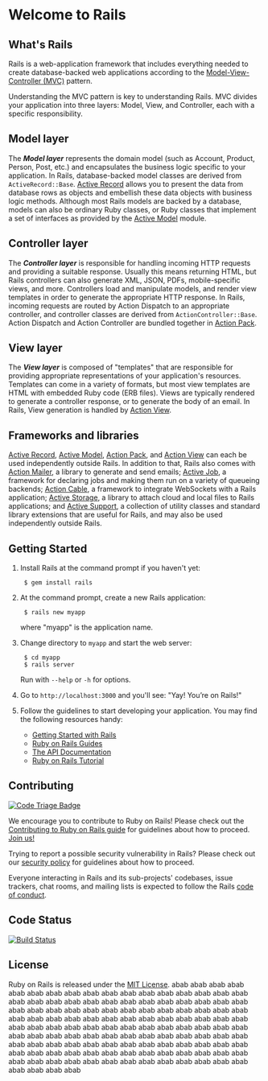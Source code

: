 # Welcome to Rails

## What's Rails

Rails is a web-application framework that includes everything needed to
create database-backed web applications according to the
[Model-View-Controller (MVC)](https://en.wikipedia.org/wiki/Model-view-controller)
pattern.

Understanding the MVC pattern is key to understanding Rails. MVC divides your
application into three layers: Model, View, and Controller, each with a specific responsibility.

## Model layer

The _**Model layer**_ represents the domain model (such as Account, Product,
Person, Post, etc.) and encapsulates the business logic specific to
your application. In Rails, database-backed model classes are derived from
`ActiveRecord::Base`. [Active Record](activerecord/README.rdoc) allows you to present the data from
database rows as objects and embellish these data objects with business logic
methods.
Although most Rails models are backed by a database, models can also be ordinary
Ruby classes, or Ruby classes that implement a set of interfaces as provided by
the [Active Model](activemodel/README.rdoc) module.

## Controller layer

The _**Controller layer**_ is responsible for handling incoming HTTP requests and
providing a suitable response. Usually this means returning HTML, but Rails controllers
can also generate XML, JSON, PDFs, mobile-specific views, and more. Controllers load and
manipulate models, and render view templates in order to generate the appropriate HTTP response.
In Rails, incoming requests are routed by Action Dispatch to an appropriate controller, and
controller classes are derived from `ActionController::Base`. Action Dispatch and Action Controller
are bundled together in [Action Pack](actionpack/README.rdoc).

## View layer

The _**View layer**_ is composed of "templates" that are responsible for providing
appropriate representations of your application's resources. Templates can
come in a variety of formats, but most view templates are HTML with embedded
Ruby code (ERB files). Views are typically rendered to generate a controller response,
or to generate the body of an email. In Rails, View generation is handled by [Action View](actionview/README.rdoc).

## Frameworks and libraries

[Active Record](activerecord/README.rdoc), [Active Model](activemodel/README.rdoc), [Action Pack](actionpack/README.rdoc), and [Action View](actionview/README.rdoc) can each be used independently outside Rails.
In addition to that, Rails also comes with [Action Mailer](actionmailer/README.rdoc), a library
to generate and send emails; [Active Job](activejob/README.md), a
framework for declaring jobs and making them run on a variety of queueing
backends; [Action Cable](actioncable/README.md), a framework to
integrate WebSockets with a Rails application; [Active Storage](activestorage/README.md), a library to attach cloud
and local files to Rails applications;
and [Active Support](activesupport/README.rdoc), a collection
of utility classes and standard library extensions that are useful for Rails,
and may also be used independently outside Rails.

## Getting Started

1. Install Rails at the command prompt if you haven't yet:

        $ gem install rails

2. At the command prompt, create a new Rails application:

        $ rails new myapp

   where "myapp" is the application name.

3. Change directory to `myapp` and start the web server:

        $ cd myapp
        $ rails server

   Run with `--help` or `-h` for options.

4. Go to `http://localhost:3000` and you'll see:
"Yay! You’re on Rails!"

5. Follow the guidelines to start developing your application. You may find
   the following resources handy:
    * [Getting Started with Rails](https://guides.rubyonrails.org/getting_started.html)
    * [Ruby on Rails Guides](https://guides.rubyonrails.org)
    * [The API Documentation](https://api.rubyonrails.org)
    * [Ruby on Rails Tutorial](https://www.railstutorial.org/book)

## Contributing

[![Code Triage Badge](https://www.codetriage.com/rails/rails/badges/users.svg)](https://www.codetriage.com/rails/rails)

We encourage you to contribute to Ruby on Rails! Please check out the
[Contributing to Ruby on Rails guide](https://edgeguides.rubyonrails.org/contributing_to_ruby_on_rails.html) for guidelines about how to proceed. [Join us!](https://contributors.rubyonrails.org)

Trying to report a possible security vulnerability in Rails? Please
check out our [security policy](https://rubyonrails.org/security/) for
guidelines about how to proceed.

Everyone interacting in Rails and its sub-projects' codebases, issue trackers, chat rooms, and mailing lists is expected to follow the Rails [code of conduct](https://rubyonrails.org/conduct/).

## Code Status

[![Build Status](https://travis-ci.org/rails/rails.svg?branch=master)](https://travis-ci.org/rails/rails)

## License

Ruby on Rails is released under the [MIT License](https://opensource.org/licenses/MIT).
abab
abab
abab
abab
abab
abab
abab
abab
abab
abab
abab
abab
abab
abab
abab
abab
abab
abab
abab
abab
abab
abab
abab
abab
abab
abab
abab
abab
abab
abab
abab
abab
abab
abab
abab
abab
abab
abab
abab
abab
abab
abab
abab
abab
abab
abab
abab
abab
abab
abab
abab
abab
abab
abab
abab
abab
abab
abab
abab
abab
abab
abab
abab
abab
abab
abab
abab
abab
abab
abab
abab
abab
abab
abab
abab
abab
abab
abab
abab
abab
abab
abab
abab
abab
abab
abab
abab
abab
abab
abab
abab
abab
abab
abab
abab
abab
abab
abab
abab
abab
abab
abab
abab
abab
abab
abab
abab
abab
abab
abab
abab
abab
abab
abab
abab
abab
abab
abab
abab
abab
abab
abab
abab
abab
abab
